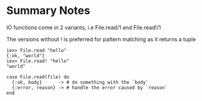 # Summary Notes

IO functions come in 2 variants, i.e  File.read/1 and  File.read!/1

The versions without ! is preferred for pattern matching as it returns a tuple

```
iex> File.read "hello"
{:ok, "world"}
iex> File.read! "hello"
"world"

case File.read(file) do
  {:ok, body}      -> # do something with the `body`
  {:error, reason} -> # handle the error caused by `reason`
end

```
